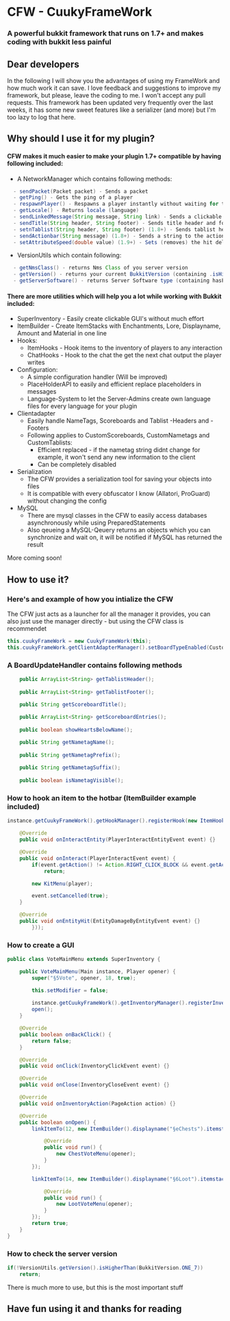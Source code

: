 # CFW - CuukyFrameWork
### A powerful bukkit framework that runs on 1.7+ and makes coding with bukkit less painful

## Dear developers
In the following I will show you the advantages of using my FrameWork and how much work it can save.
I love feedback and suggestions to improve my framework, but please, leave the coding to me.
I won't accept any pull requests.
This framework has been updated very frequently over the last weeks, it has some new sweet features like a serializer (and more)
but I'm too lazy to log that here.

## Why should I use it for my plugin?
#### **CFW** makes it much easier to make your plugin 1.7+ compatible by having following included:

- A NetworkManager which contains following methods:
```java
  - sendPacket(Packet packet) - Sends a packet
  - getPing() - Gets the ping of a player
  - respawnPlayer() - Respawns a player instantly without waiting for them to press the respawn button
  - getLocale() - Returns locale (language) 
  - sendLinkedMessage(String message, String link) - Sends a clickable chat message
  - sendTitle(String header, String footer) - Sends title header and footer
  - setnTablist(String header, String footer) (1.8+) - Sends tablist header and footer
  - sendActionbar(String message) (1.8+) - Sends a string to the actionbar of the player
  - setAttributeSpeed(double value) (1.9+) - Sets (removes) the hit delay implemented in 1.9
```

- VersionUtils which contain following:
```java
  - getNmsClass() - returns Nms Class of you server version
  - getVersion() - returns your current BukkitVersion (containing .isHigherThan and more)
  - getServerSoftware() - returns Server Software type (containing hasForgeSupport etc.)
```

#### There are more utilities which will help you a lot while working with Bukkit included:
- SuperInventory - Easily create clickable GUI's without much effort
- ItemBuilder - Create ItemStacks with Enchantments, Lore, Displayname, Amount and Material in one line
- Hooks:
  - ItemHooks - Hook items to the inventory of players to any interaction 
  - ChatHooks - Hook to the chat the get the next chat output the player writes
- Configuration:
  - A simple configuration handler (Will be improved)
  - PlaceHolderAPI to easily and efficient replace placeholders in messages
  - Language-System to let the Server-Admins create own language files for every language for your plugin
- Clientadapter
  - Easily handle NameTags, Scoreboards and Tablist -Headers and -Footers
  - Following applies to CustomScoreboards, CustomNametags and CustomTablists:
    - Efficient replaced - if the nametag string didnt change for example, it won't send any new information to the client
    - Can be completely disabled
- Serialization
  - The CFW provides a serialization tool for saving your objects into files
  - It is compatible with every obfuscator I know (Allatori, ProGuard) without changing the config
- MySQL
  - There are mysql classes in the CFW to easily access databases asynchronously while using
    PreparedStatements
  - Also qeueing a MySQL-Qeuery returns an objects which you can synchronize and wait on,
    it will be notified if MySQL has returned the result 

More coming soon!

## How to use it?
### Here's and example of how you intialize the CFW
The CFW just acts as a launcher for all the manager it provides, you can also
just use the manager directly - but using the CFW class is recommendet
```java
this.cuukyFrameWork = new CuukyFrameWork(this);
this.cuukyFrameWork.getClientAdapterManager().setBoardTypeEnabled(CustomBoardType.TABLIST, true);
```

### A BoardUpdateHandler contains following methods
```java
	public ArrayList<String> getTablistHeader();
	
	public ArrayList<String> getTablistFooter();

	public String getScoreboardTitle();
	
	public ArrayList<String> getScoreboardEntries();
	
	public boolean showHeartsBelowName();

	public String getNametagName();
	
	public String getNametagPrefix();
	
	public String getNametagSuffix();
	
	public boolean isNametagVisible(); 
```

### How to hook an item to the hotbar (ItemBuilder example included)
```java
instance.getCuukyFrameWork().getHookManager().registerHook(new ItemHook(player, new ItemBuilder().displayname("§bWähle dein Kit").material(Material.CHEST).build(), 0, new ItemHookHandler() {

	@Override
	public void onInteractEntity(PlayerInteractEntityEvent event) {}

	@Override
	public void onInteract(PlayerInteractEvent event) {
		if(event.getAction() != Action.RIGHT_CLICK_BLOCK && event.getAction() != Action.RIGHT_CLICK_AIR)
			return;

		new KitMenu(player);

		event.setCancelled(true);
	}

	@Override
	public void onEntityHit(EntityDamageByEntityEvent event) {}
		}));
```

### How to create a GUI
```java
public class VoteMainMenu extends SuperInventory {

	public VoteMainMenu(Main instance, Player opener) {
		super("§5Vote", opener, 18, true);

		this.setModifier = false;
		
		instance.getCuukyFrameWork().getInventoryManager().registerInventory(this);
		open();
	}

	@Override
	public boolean onBackClick() {
		return false;
	}

	@Override
	public void onClick(InventoryClickEvent event) {}

	@Override
	public void onClose(InventoryCloseEvent event) {}

	@Override
	public void onInventoryAction(PageAction action) {}

	@Override
	public boolean onOpen() {
		linkItemTo(12, new ItemBuilder().displayname("§eChests").itemstack(new ItemStack(Material.CHEST)).build(), new Runnable() {

			@Override
			public void run() {
				new ChestVoteMenu(opener);
			}
		});

		linkItemTo(14, new ItemBuilder().displayname("§6Loot").itemstack(new ItemStack(Material.GOLDEN_APPLE)).build(), new Runnable() {

			@Override
			public void run() {
				new LootVoteMenu(opener);
			}
		});
		return true;
	}
}
```

### How to check the server version
```java
if(!VersionUtils.getVersion().isHigherThan(BukkitVersion.ONE_7))
	return;
```

There is much more to use, but this is the most important stuff

## Have fun using it and thanks for reading
